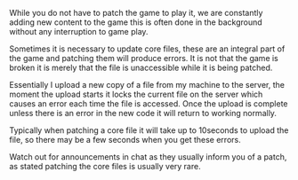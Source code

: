 While you do not have to patch the game to play it, we are constantly adding new content to the game this is often done in the background without any interruption to game play.

Sometimes it is necessary to update core files, these are an integral part of the game and patching them will produce errors. It is not that the game is broken it is merely that the file is unaccessible while it is being patched.

Essentially I upload a new copy of a file from my machine to the server, the moment the upload starts it locks the current file on the server which causes an error each time the file is accessed. Once the upload is complete unless there is an error in the new code it will return to working normally.

Typically when patching a core file it will take up to 10seconds to upload the file, so there may be a few seconds when you get these errors.

Watch out for announcements in chat as they usually inform you of a patch, as stated patching the core files is usually very rare.